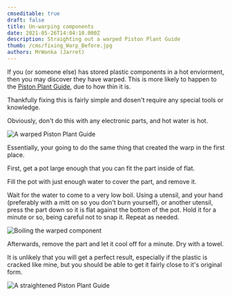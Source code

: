 ```yaml
---
cmseditable: true
draft: false
title: Un-warping components
date: 2021-05-26T14:04:10.000Z
description: Straighting out a warped Piston Plant Guide
thumb: /cms/fixing_Warp_Before.jpg
authors: MrWonka (Jarret)
---
```

If you (or someone else) has stored plastic components in a hot enviorment, then you may discover they have warped. This is more likely to happen to the [Piston Plant Guide](https://roklink.net/part/piston-plant-guide), due to how thin it is. 

Thankfully fixing this is fairly simple and dosen't require any special tools or knowledge.

Obviously, don't do this with any electronic parts, and hot water is hot.

![A warped Piston Plant Guide](/cms/fixing_Warp_Before.jpg "A warped Piston Plant Guide")

Essentially, your going to do the same thing that created the warp in the first place. 

First, get a pot large enough that you can fit the part inside of flat.

Fill the pot with just enough water to cover the part, and remove it. 

Wait for the water to come to a very low boil. Using a utensil, and your hand (preferably with a mitt on so you don't burn yourself), or another utensil, press the part down so it is flat against the bottom of the pot. Hold it for a minute or so, being careful not to snap it. Repeat as needed.

![Boiling the warped component](/cms/fixing_Warp_During.jpg "Boiling the warped component")

Afterwards, remove the part and let it cool off for a minute. Dry with a towel. 

It is unlikely that you will get a perfect result, especially if the plastic is cracked like mine, but you should be able to get it fairly close to it's original form. 

![A straightened Piston Plant Guide](/cms/fixing_Warp_After.jpg "A straightened Piston Plant Guide")
